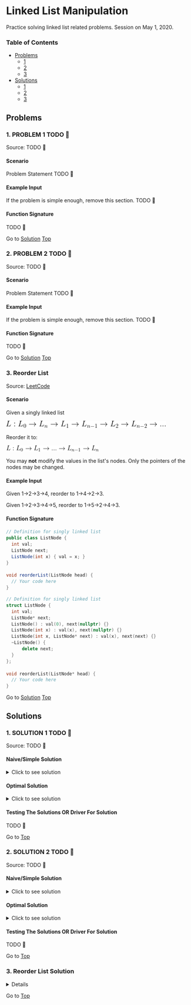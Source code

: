 <!-- Don't remove -->
<a name="top"/>

# Linked List Manipulation

Practice solving linked list related problems. Session on May 1, 2020.

### Table of Contents

* [Problems](#problems)
  * [1](#p1)
  * [2](#p2)
  * [3](#p3)
* [Solutions](#solutions)
  * [1](#s1)
  * [2](#s2)
  * [3](#s3)

<!-- Don't remove -->
<a name="problems"/>

## Problems

<a name="p1"/>

### 1. PROBLEM 1 TODO :bug:

Source: TODO :bug:

#### Scenario

Problem Statement TODO :bug:

#### Example Input

If the problem is simple enough, remove this section. TODO :bug:

#### Function Signature

TODO :bug:

<!-- Don't remove -->
Go to [Solution](#s1)   [Top](#top)

<!-- Don't remove -->
<a name="p2"/>

### 2. PROBLEM 2 TODO :bug:

Source: TODO :bug:

#### Scenario

Problem Statement TODO :bug:

#### Example Input

If the problem is simple enough, remove this section. TODO :bug:

#### Function Signature

TODO :bug:

<!-- Don't remove -->
Go to [Solution](#s2)   [Top](#top)

<!-- Don't remove -->
<a name="p3"/>

### 3. Reorder List

Source: [LeetCode](https://leetcode.com/problems/reorder-list/)

#### Scenario

Given a singly linked list

![Starting linked list](./images/end_ll.png)

Reorder it to: 

![Ending linked list](./images/start_ll.gif)



You may **not** modify the values in the list's nodes. 
Only the pointers of the nodes may be changed.

#### Example Input

Given 1->2->3->4, reorder to 1->4->2->3.

Given 1->2->3->4->5, reorder to 1->5->2->4->3.

#### Function Signature

```java
// Definition for singly linked list
public class ListNode {
  int val;
  ListNode next;
  ListNode(int x) { val = x; }
}

void reorderList(ListNode head) {
  // Your code here
}
```

```cpp
// Definition for singly linked list
struct ListNode {
  int val;
  ListNode* next;
  ListNode() : val(0), next(nullptr) {}
  ListNode(int x) : val(x), next(nullptr) {}
  ListNode(int x, ListNode* next) : val(x), next(next) {}
  ~ListNode() {
      delete next;
  }
};

void reorderList(ListNode* head) {
  // Your code here
}
```

<!-- Don't remove -->
Go to [Solution](#s3)   [Top](#top)

<!-- Don't remove -->
<a name="solutions"/>

## Solutions

<!-- Don't remove -->
<a name="s1"/>

### 1. SOLUTION 1 TODO :bug:

Source: TODO :bug:

#### Naive/Simple Solution
<details>
<summary>Click to see solution</summary>

TODO put your solution here :bug:

</details>


#### Optimal Solution

<details>
<summary>Click to see solution</summary>

TODO put your solution here :bug:

</details>

#### Testing The Solutions OR Driver For Solution

TODO :bug:

<!-- Don't remove -->
Go to [Top](#top)

<!-- Don't remove -->
<a name="s2"/>

### 2. SOLUTION 2 TODO :bug:

Source: TODO :bug:

#### Naive/Simple Solution

<details>
<summary>Click to see solution</summary>

TODO put your solution here :bug:

</details>

#### Optimal Solution

<details>
<summary>Click to see solution</summary>

TODO put your solution here :bug:

</details>

#### Testing The Solutions OR Driver For Solution

TODO :bug:

<!-- Don't remove -->
Go to [Top](#top)

<!-- Don't remove -->
<a name="s3"/>

### 3. Reorder List Solution

<details>
<summary>Click to see solutions and solution explanation</summary>

#### Algorithm Overview

This problem is a combination of three common linked list manipulations:

* Finding the middle of a linked list
* Reversing a linked list
* Merging two linked lists



##### Finding the Middle of a Linked List

![Middle of Linked List Diagram](./images/find_middle_node.PNG)


##### Reversing the Second Half of the Linked List



![Start of reversing list](./images/reverse_start.PNG)

<details>
<summary>Step 1 of Reversing the List</summary>
![Reversing list step 1](./images/reverse_part_1.PNG)
</details>

<details>
<summary>Step 2 of Reversing the List</summary>
![Reversing list step 2](./images/reverse_part_2.PNG)
</details>

<details>
<summary>Step 3 of Reversing the List</summary>
![Reversing list step 3](./images/reverse_part_3.png)
</details>


![End of reversing list](./images/reverse_result.png)


###### Merging Two Linked Lists

![Merging lists](./images/merge_sorted_lists.png)



###### Final Result

![Final result diagram](./images/reorder_list_final.PNG)


#### Complexity Analysis

* ***Time Complexity***: `O(N)`

    * O(N) - Finding the middle node of the linked list (N / 2 operations, which is asymptotically O(N))
    * O(N) - Reversing the second half of the linked list (N / 2 operations, which is asymptotically O(N))
    * O(N) - Merging the in-order list and reversed linked list (N / 2 operations, which is asymptotically O(N))

* ***Space Complexity***: `O(1)`

    * No new data structures are created. Only pointers are used to manipulate the nodes of the linked list. 


<details>
<summary>Click to see Java solution</summary>

```java
    public void reorderList(ListNode head) {
        // Find the middle node of the linked list
        // 1->2->3->4->5->6, find 4
        ListNode slow = head, fast = head;
        while (fast && fast.next) {
            slow = slow.next;
            fast = fast.next.next;
        }

        // Reverse the second half of the linked list
        // 1->2->3->4->5->6 ----> 1->2->3->4, 6->5->4
        ListNode previous = null, current = slow, temp;
        while (current) {
            temp = current.next;
            current.next = previous;
            previous = current;
            current = temp;
        }

        // Merge the two linked lists
        // 1->2->3->4, 6->5->4 ----> 1->6->2->5->3->4
        ListNode first = head, second = previous;
        while (second.next) {
            temp = first.next;
            first.next = second;
            first = temp;

            temp = second.next;
            second.next = first;
            second = temp;
        }
    }

```

</details>



<details>

<summary>Click to see C++ solution with manual memory management</summary>

```cpp
void reorderList(ListNode *head) {
    // Find the middle element of the linked list
    // 1->2->3->4->5->6, find 4
    ListNode *slow = head, *fast = head;
    while (fast && fast->next) {
        slow = slow->next;
        fast = fast->next->next;
    }

    // Reverse the second half of the linked list
    // 1->2->3->4->5->6 ----> 1->2->3->4, 6->5->4
    ListNode *previous = nullptr, *current = slow, *temp;
    while (current) {
        temp = current->next;
        current->next = previous;
        previous = current;
        current = temp;
    }

    // Merge the two linked lists
    // 1->2->3->4, 6->5->4 ----> 1->6->2->5->3->4
    ListNode *first = head, *second = previous;
    while (second->next) {
        temp = first->next;
        first->next = second;
        first = temp;

        temp = second->next;
        second->next = first;
        second = temp;
    }
};

```
</details>


<details>
<summary>Click to see C++ solution with shared pointers</summary>

```cpp

void reorderList(std::shared_ptr<ListNode> head) {
    // Find the middle node of the linked list
    // 1->2->3->4->5->6, find 4
    std::shared_ptr<ListNode> slow = head, fast = head;
    while (fast && fast->next) {
        slow = slow->next;
        fast = fast->next->next;
    }

     // Reverse the second half of the linked list
    // 1->2->3->4->5->6 ----> 1->2->3->4, 6->5->4
    std::shared_ptr<ListNode> previous = nullptr, current = slow, temp;
    while (current) {
        temp = current->next;
        current->next = previous;
        previous = current;
        current = temp;
    }

    // Merge the two linked lists
    // 1->2->3->4, 6->5->4 ----> 1->6->2->5->3->4
    std::shared_ptr<ListNode> first = head, second = previous;
    while (second->next) {
        temp = first->next;
        first->next = second;
        first = temp;

        temp = second->next;
        second->next = first;
        second = temp;
    }
};
```

</details>

#### Tests for Solution

##### Java 

See `reorder_list/java/Solution.java` for helper methods.

```java
    public static void main(String[] args) {
        ArrayList<Integer> list1 = new ArrayList<>({1, 2, 3, 4});
        ListNode testCase1 = makeBasicList(list1);
        System.out.print("Before: ");
        printList(testCase1);
        reorderList(testCase1);
        
        System.out.print("After: ");
        printList(testCase1); // Expected: 1, 4, 2, 3

        ArrayList<Integer> list2 = new ArrayList<>({1, 2, 3, 4, 5});
        ListNode testCase2 = makeBasicList(list2);
        System.out.print("Before: ");
        printList(testCase2);
        reorderList(testCase2);
        
        System.out.print("After: ");
        printList(testCase2); // Expected: 1, 5, 2, 4, 3
    }
```

##### C++

See `reorder_list/cpp/Solution_Manual.cpp` for helper methods.

```cpp
int main() {
    std::vector<int> vec{1, 2, 3, 4};
    ListNode* testCase1 = createBasicList(vec);
    std::cout << "Before: ";
    printList(testCase1);
    reorderList(testCase1);

    std::cout << "After: ";
    printList(testCase1); // Expected: 1, 4, 2, 3


    std::vector<int> vec2{1, 2, 3, 4, 5};
    ListNode* testCase2 = createBasicList(vec2);

    std::cout << "Before: ";
    printList(testCase2);
    reorderList(testCase2);

    std::cout << "After: ";
    printList(testCase2); // Expected: 1, 5, 2, 4, 3

    delete testCase1;
    delete testCase2;
}

```

</details>



<!-- Don't remove -->
Go to [Top](#top)

